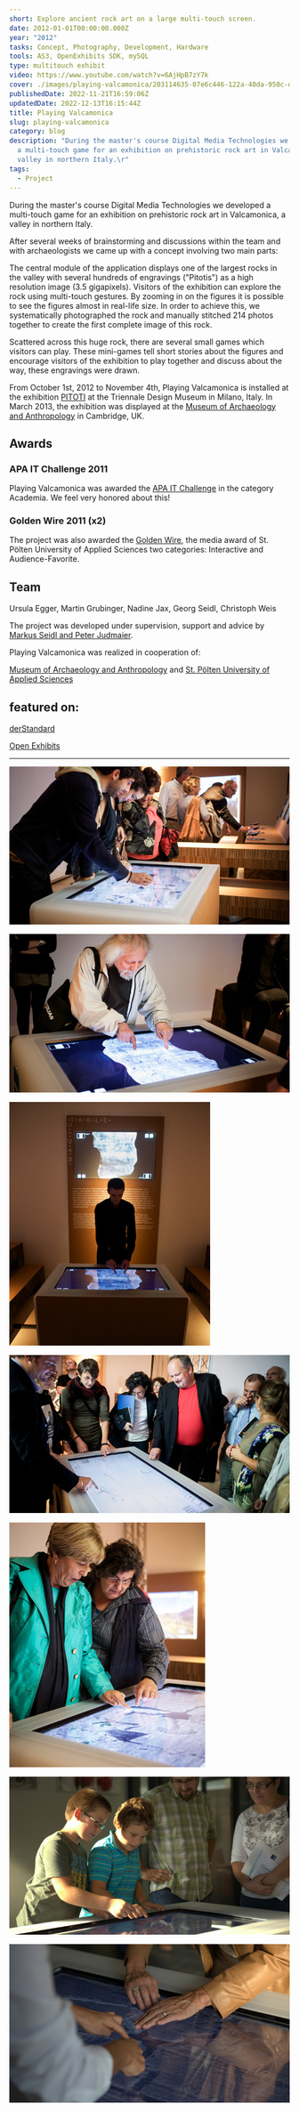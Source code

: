 ```yaml
---
short: Explore ancient rock art on a large multi-touch screen.
date: 2012-01-01T00:00:00.000Z
year: "2012"
tasks: Concept, Photography, Development, Hardware
tools: AS3, OpenExhibits SDK, mySQL
type: multitouch exhibit
video: https://www.youtube.com/watch?v=6AjHpB7zY7k
cover: ./images/playing-valcamonica/203114635-07e6c446-122a-40da-950c-d41fdc6fed73.jpg
publishedDate: 2022-11-21T16:59:06Z
updatedDate: 2022-12-13T16:15:44Z
title: Playing Valcamonica
slug: playing-valcamonica
category: blog
description: "During the master's course Digital Media Technologies we developed
  a multi-touch game for an exhibition on prehistoric rock art in Valcamonica, a
  valley in northern Italy.\r"
tags:
  - Project
---
```



During the master's course Digital Media Technologies we developed a multi-touch game for an exhibition on prehistoric rock art in Valcamonica, a valley in northern Italy.

After several weeks of brainstorming and discussions within the team and with archaeologists we came up with a concept involving two main parts:

The central module of the application displays one of the largest rocks in the valley with several hundreds of engravings ("Pitotis") as a high resolution image (3.5 gigapixels). Visitors of the exhibition can explore the rock using multi-touch gestures. By zooming in on the figures it is possible to see the figures almost in real-life size. In order to achieve this, we systematically photographed the rock and manually stitched 214 photos together to create the first complete image of this rock.

Scattered across this huge rock, there are several small games which visitors can play. These mini-games tell short stories about the figures and encourage visitors of the exhibition to play together and discuss about the way, these engravings were drawn.

From October 1st, 2012 to November 4th, Playing Valcamonica is installed at the exhibition [PITOTI](http://triennale.it/en/exhibitions/past/1329-pitoti-digital-rock-art-from-ancient-europe) at the Triennale Design Museum in Milano, Italy. In March 2013, the exhibition was displayed at the [Museum of Archaeology and Anthropology](http://maa.cam.ac.uk/) in Cambridge, UK.

## Awards
### APA IT Challenge 2011
Playing Valcamonica was awarded the [APA IT Challenge](http://challenge.apa-it.at/cms/challenge/artikel.html?channel=CH0346&doc=CMS1317643985987) in the category Academia. We feel very honored about this!

### Golden Wire 2011 (x2)
The project was also awarded the [Golden Wire](http://goldenwire.fhstp.ac.at/rueckblick/2011-2/), the media award of St. Pölten University of Applied Sciences two categories: Interactive and Audience-Favorite.

## Team

Ursula Egger, Martin Grubinger, Nadine Jax, Georg Seidl, Christoph Weis

The project was developed under supervision, support and advice by [Markus Seidl and Peter Judmaier](http://mc.fhstp.ac.at/).

Playing Valcamonica was realized in cooperation of:

[Museum of Archaeology and Anthropology](http://maa.cam.ac.uk/) and [St. Pölten University of Applied Sciences](http://www.fhstp.ac.at/)


## featured on:

[derStandard](http://derstandard.at/1317018647838/Zum-Greifen-nah-Das-Betatschen-praehistorischer-Pueppchen)

[Open Exhibits](http://openexhibits.org/culture/playing-valcamonica-multitouch-application-developed-with-open-exhibits/7369/)

---

![playing_valcamonica_01](./images/playing-valcamonica/203114635-07e6c446-122a-40da-950c-d41fdc6fed73.jpg)

![playing_valcamonica_02](./images/playing-valcamonica/203114642-8101d49d-dc49-4050-b1bd-e07e6119bbb2.jpg)

![playing_valcamonica_03](./images/playing-valcamonica/203114646-a2047386-9d34-453f-9fbb-2fad66884439.jpg)

![playing_valcamonica_04](./images/playing-valcamonica/203114649-a4f0aa46-458b-4889-a18b-88ef10d9b12b.jpg)

![playing_valcamonica_05](./images/playing-valcamonica/203114652-28a50b9a-f120-46a5-820d-1a1eedfc385c.jpg)

![playing_valcamonica_06](./images/playing-valcamonica/203114656-f07a1675-cd35-439a-8aa5-2658db5b5941.jpg)

![playing_valcamonica_07](./images/playing-valcamonica/203114659-9866daf7-f416-4e91-8984-7c5e187f2c95.jpg)
